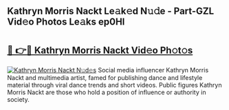 ## Kathryn Morris Nackt Le𝚊k𝚎d N𝚞𝚍e - Part-GZL Vid𝚎o Photos Le𝚊ks ep0Hl

# <h2><a href="http://fb6vex.evod.top/?m=Kathryn+Morris+Nackt">🔗 👉🔴 Kathryn Morris Nackt Vid𝚎o Ph𝚘t𝚘s</a></h2>

[![Kathryn Morris Nackt N𝚞d𝚎s](https://i.imgur.com/8V9OHl7.gif)](http://fb6vex.evod.top/?m=Kathryn+Morris+Nackt)
Social media influencer Kathryn Morris Nackt and multimedia artist, famed for publishing dance and lifestyle material through viral dance trends and short videos. Public figures Kathryn Morris Nackt are those who hold a position of influence or authority in society. 
